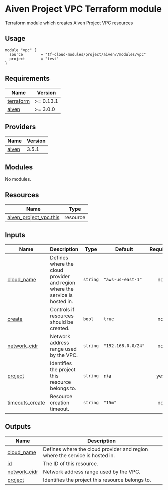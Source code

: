 # Aiven Project VPC Terraform module

Terraform module which creates Aiven Project VPC resources

## Usage

```hcl
module "vpc" {
  source        = "tf-cloud-modules/project/aiven//modules/vpc"
  project       = "test"
}
```


<!-- BEGIN_TF_DOCS -->
## Requirements

| Name | Version |
|------|---------|
| <a name="requirement_terraform"></a> [terraform](#requirement\_terraform) | >= 0.13.1 |
| <a name="requirement_aiven"></a> [aiven](#requirement\_aiven) | >= 3.0.0 |

## Providers

| Name | Version |
|------|---------|
| <a name="provider_aiven"></a> [aiven](#provider\_aiven) | 3.5.1 |

## Modules

No modules.

## Resources

| Name | Type |
|------|------|
| [aiven_project_vpc.this](https://registry.terraform.io/providers/aiven/aiven/latest/docs/resources/project_vpc) | resource |

## Inputs

| Name | Description | Type | Default | Required |
|------|-------------|------|---------|:--------:|
| <a name="input_cloud_name"></a> [cloud\_name](#input\_cloud\_name) | Defines where the cloud provider and region where the service is hosted in. | `string` | `"aws-us-east-1"` | no |
| <a name="input_create"></a> [create](#input\_create) | Controls if resources should be created. | `bool` | `true` | no |
| <a name="input_network_cidr"></a> [network\_cidr](#input\_network\_cidr) | Network address range used by the VPC. | `string` | `"192.168.0.0/24"` | no |
| <a name="input_project"></a> [project](#input\_project) | Identifies the project this resource belongs to. | `string` | n/a | yes |
| <a name="input_timeouts_create"></a> [timeouts\_create](#input\_timeouts\_create) | Resource creation timeout. | `string` | `"15m"` | no |

## Outputs

| Name | Description |
|------|-------------|
| <a name="output_cloud_name"></a> [cloud\_name](#output\_cloud\_name) | Defines where the cloud provider and region where the service is hosted in. |
| <a name="output_id"></a> [id](#output\_id) | The ID of this resource. |
| <a name="output_network_cidr"></a> [network\_cidr](#output\_network\_cidr) | Network address range used by the VPC. |
| <a name="output_project"></a> [project](#output\_project) | Identifies the project this resource belongs to. |
<!-- END_TF_DOCS -->